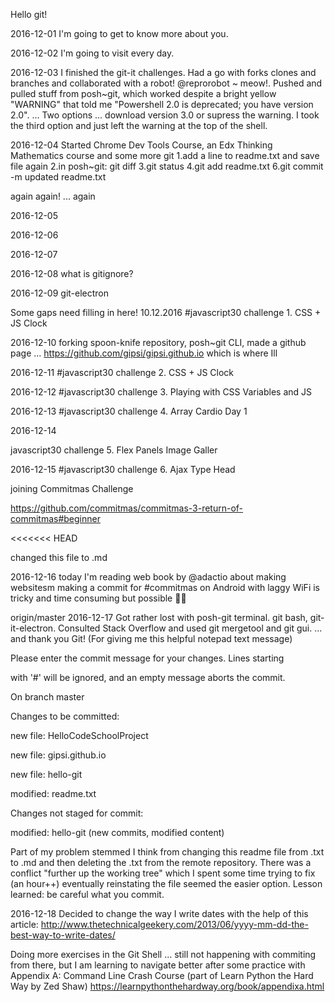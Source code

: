 Hello git!

2016-12-01  I'm going to get to know more about you.

2016-12-02  I'm going to visit every day.

2016-12-03 I finished the git-it challenges.  Had a go with forks clones and branches and collaborated with a robot!
@reprorobot ~ meow!.  Pushed and pulled stuff from posh~git, which worked despite a bright yellow "WARNING" that told me
"Powershell 2.0 is deprecated; you have version 2.0". ... Two options ... download version 3.0 or supress the warning.  I took the third option and just left the warning at the top of the shell.

2016-12-04 Started Chrome Dev Tools Course, an Edx Thinking Mathematics course and some more git
   1.add a line to readme.txt and save file again
   2.in posh~git: git diff
   3.git status
   4.git add readme.txt
   6.git commit -m updated readme.txt

   again again! ... again
   
2016-12-05

2016-12-06

2016-12-07

2016-12-08 what is gitignore?

2016-12-09 git-electron

Some gaps need filling in here! 10.12.2016 #javascript30 challenge 1. CSS + JS Clock

2016-12-10 forking spoon-knife repository, posh~git CLI, made a github page ... https://github.com/gipsi/gipsi.github.io which is where Ill

2016-12-11 #javascript30 challenge 2. CSS + JS Clock

2016-12-12 #javascript30 challenge 3. Playing with CSS Variables and JS

2016-12-13 #javascript30 challenge 4. Array Cardio Day 1

2016-12-14

javascript30 challenge 5. Flex Panels Image Galler

2016-12-15 #javascript30 challenge 6. Ajax Type Head

joining Commitmas Challenge

https://github.com/commitmas/commitmas-3-return-of-commitmas#beginner

<<<<<<< HEAD

changed this file to .md

2016-12-16 today I'm reading web book by @adactio about making websitesm   making a commit for #commitmas on Android with laggy WiFi is tricky and time consuming but possible :ok_woman:

origin/master
2016-12-17 Got rather lost with posh-git terminal. git bash, git-it-electron. Consulted Stack Overflow and used git mergetool and git gui. ... and thank you Git! (For giving me this helpful notepad text message)

Please enter the commit message for your changes. Lines starting

with '#' will be ignored, and an empty message aborts the commit.

On branch master

Changes to be committed:

new file: HelloCodeSchoolProject

new file: gipsi.github.io

new file: hello-git

modified: readme.txt

Changes not staged for commit:

modified: hello-git (new commits, modified content)

Part of my problem stemmed I think from changing this readme file from .txt to .md and then deleting the .txt from the remote repository. There was a conflict "further up the working tree" which I spent some time trying to fix (an hour++) eventually reinstating the file seemed the easier option. Lesson learned: be careful what you commit.

2016-12-18 Decided to change the way I write dates with the help of this article: http://www.thetechnicalgeekery.com/2013/06/yyyy-mm-dd-the-best-way-to-write-dates/

Doing more exercises in the Git Shell ... still not happening with commiting from there, but I am learning to navigate better after some practice with Appendix A: Command Line Crash Course (part of Learn Python the Hard Way by Zed Shaw) https://learnpythonthehardway.org/book/appendixa.html

